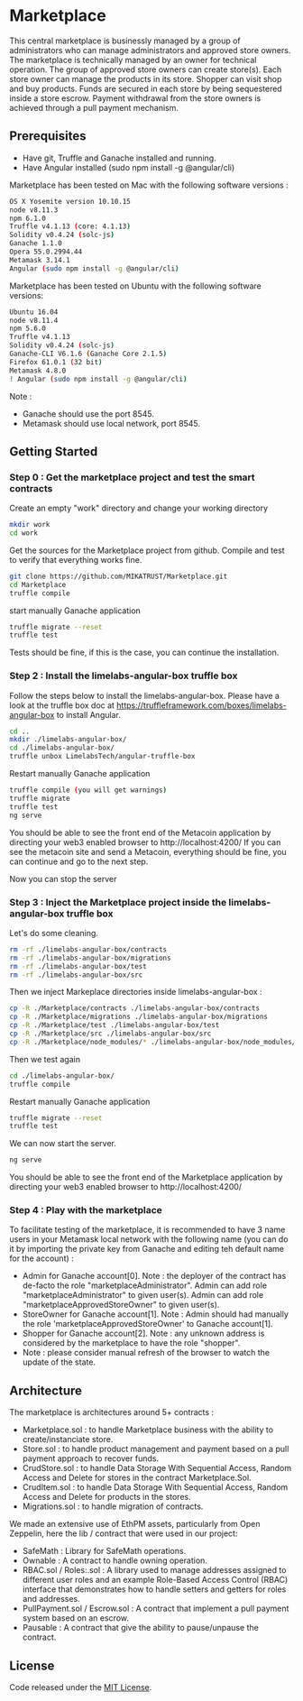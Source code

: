 # Marketplace

This central marketplace is businessly managed by a group of administrators who can manage administrators and approved store owners. The marketplace is technically managed by an owner for technical operation. The group of approved store owners can create store(s). Each store owner can manage the products in its store. Shopper can visit shop and buy products. Funds are secured in each store by being sequestered inside a store escrow. Payment withdrawal from the store owners is achieved through a pull payment mechanism.

## Prerequisites
* Have git, Truffle and Ganache installed and running.
* Have Angular installed (sudo npm install -g @angular/cli)

Marketplace has been tested on Mac with the following software versions :
```sh
OS X Yosemite version 10.10.15
node v8.11.3
npm 6.1.0
Truffle v4.1.13 (core: 4.1.13)
Solidity v0.4.24 (solc-js)
Ganache 1.1.0
Opera 55.0.2994.44
Metamask 3.14.1
Angular (sudo npm install -g @angular/cli)
```

Marketplace has been tested on Ubuntu with the following software versions:
```sh
Ubuntu 16.04
node v8.11.4
npm 5.6.0
Truffle v4.1.13
Solidity v0.4.24 (solc-js)
Ganache-CLI V6.1.6 (Ganache Core 2.1.5)
Firefox 61.0.1 (32 bit)
Metamask 4.8.0
! Angular (sudo npm install -g @angular/cli)
```

Note :
* Ganache should use the port 8545.
* Metamask should use local network, port 8545.


## Getting Started
### Step 0 : Get the marketplace project and test the smart contracts
Create an empty "work" directory and change your working directory
```sh
mkdir work
cd work
```
Get the sources for the Marketplace project from github.
Compile and test to verify that everything works fine.
```sh
git clone https://github.com/MIKATRUST/Marketplace.git
cd Marketplace
truffle compile
```
start manually Ganache application
```sh
truffle migrate --reset
truffle test
```
Tests should be fine, if this is the case, you can continue the installation.

### Step 2 : Install the limelabs-angular-box truffle box
Follow the steps below to install the limelabs-angular-box. Please have a look at the truffle box doc at  https://truffleframework.com/boxes/limelabs-angular-box to install Angular.
```sh
cd ..
mkdir ./limelabs-angular-box/
cd ./limelabs-angular-box/
truffle unbox LimelabsTech/angular-truffle-box
```
Restart manually Ganache application
```sh
truffle compile (you will get warnings)
truffle migrate
truffle test
ng serve
```
You should be able to see the front end of the Metacoin application by directing your web3 enabled browser to http://localhost:4200/
If you can see the metacoin site and send a Metacoin, everything should be fine, you can continue and go to the next step.

Now you can stop the server

### Step 3 : Inject the Marketplace project inside the limelabs-angular-box truffle box
Let's do some cleaning.
```sh
rm -rf ./limelabs-angular-box/contracts
rm -rf ./limelabs-angular-box/migrations
rm -rf ./limelabs-angular-box/test
rm -rf ./limelabs-angular-box/src
```
Then we inject Markeplace directories inside limelabs-angular-box :
```sh
cp -R ./Marketplace/contracts ./limelabs-angular-box/contracts
cp -R ./Marketplace/migrations ./limelabs-angular-box/migrations
cp -R ./Marketplace/test ./limelabs-angular-box/test
cp -R ./Marketplace/src ./limelabs-angular-box/src
cp -R ./Marketplace/node_modules/* ./limelabs-angular-box/node_modules/
```
Then we test again
```sh
cd ./limelabs-angular-box/
truffle compile
```
Restart manually Ganache application
```sh
truffle migrate --reset
truffle test
```
We can now start the server.
```sh
ng serve
```
You should be able to see the front end of the Marketplace application by directing your web3 enabled browser to http://localhost:4200/

### Step 4 : Play with the marketplace
To facilitate testing of the marketplace, it is recommended to have 3 name users in your Metamask local network with the following name (you can do it by importing the private key from Ganache and editing teh default name for the account) :
* Admin for Ganache account[0]. Note : the deployer of the contract has de-facto the role "marketplaceAdministrator". Admin can add role "marketplaceAdministrator" to given user(s). Admin can add role "marketplaceApprovedStoreOwner" to given user(s).
* StoreOwner for Ganache account[1]. Note : Admin should had manually the role 'marketplaceApprovedStoreOwner' to Ganache account[1].
* Shopper for Ganache account[2]. Note : any unknown address is considered by the marketplace to have the role "shopper".
* Note : please consider manual refresh of the browser to watch the update of the state.

## Architecture
The marketplace is architectures around 5+ contracts :
* Marketplace.sol : to handle Marketplace business with the ability to create/instanciate store.
* Store.sol : to handle product management and payment based on a pull payment approach to recover funds.
* CrudStore.sol : to handle Data Storage With Sequential Access, Random Access and Delete for stores in the contract Marketplace.Sol.
* CrudItem.sol : to handle Data Storage With Sequential Access, Random Access and Delete for products in the stores.
* Migrations.sol : to handle migration of contracts.

We made an extensive use of EthPM assets, particularly from Open Zeppelin, here the lib / contract that were used in our project:
* SafeMath : Library for SafeMath operations.
* Ownable : A contract to handle owning operation.
* RBAC.sol / Roles:.sol : A library used to manage addresses assigned to different user roles and an example Role-Based Access Control (RBAC) interface that demonstrates how to handle setters and getters for roles and addresses.
* PullPayment.sol / Escrow.sol : A contract that implement a pull payment system based on an escrow.
* Pausable : A contract that give the ability to pause/unpause the contract.

## License
Code released under the [MIT License](https://github.com/OpenZeppelin/openzeppelin-solidity/blob/master/LICENSE).
